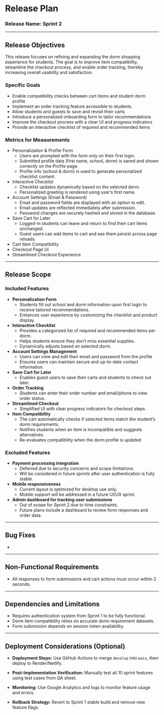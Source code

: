 # Release Plan

### Release Name: Sprint 2

----------------

## Release Objectives

This release focuses on refining and expanding the dorm shopping experience for students. The goal is to improve item compatibility, streamline the checkout process, and enable order tracking, thereby increasing overall usability and satisfaction.

### Specific Goals

- Enable compatibility checks between cart items and student dorm profile  
- Implement an order tracking feature accessible to students.  
- Allow students and guests to save and revisit their carts  
- Introduce a personalized onboarding form to tailor recommendations  
- Improve the checkout process with a clear UI and progress indicators  
- Provide an interactive checklist of required and recommended items 

### Metrics for Measurements

- Personalization & Profile Form
  - Users are prompted with the form only on their first login.
  - Submitted profile data (first name, school, dorm) is saved and shown correctly on the Profile page.
  - Profile info (school & dorm) is used to generate personalized checklist content.
- Interactive Checklist
  - Checklist updates dynamically based on the selected dorm.
  - Personalized greeting is rendered using user’s first name.
- Account Settings (Email & Password)
  - Email and password fields are displayed with an option to edit.
  - Email updates are reflected immediately after submission.
  - Password changes are securely hashed and stored in the database.
- Save Cart for Later
  - Logged-in students can leave and return to find their cart items unchanged.
  - Guest users can add items to cart and see them persist across page reloads.
- Cart Item Compatibility
- Checkout Page UI
- Streamlined Checkout Experience

----------------

## Release Scope

### Included Features

- **Personalization Form**
  - Students fill out school and dorm information upon first login to receive tailored recommendations.
  - Enhances user experience by customizing the checklist and product display.
- **Interactive Checklist**
  - Provides a categorized list of required and recommended items per dorm.
  - Helps students ensure they don’t miss essential supplies.
  - Dynamically adjusts based on selected dorm.
- **Account Settings Management**
  - Users can view and edit their email and password from the profile
  - Ensures users can maintain secure and up-to-date contact information.
- **Save Cart for Later**
  - Enables guest users to save their carts and students to check out later.
- **Order Tracking**
  - Students can enter their order number and email/phone to view order status.
- **Streamlined Checkout**
  - Simplified UI with clear progress indicators for checkout steps.
- **Item Compatibility**
  - The cart automatically checks if selected items match the student’s dorm requirements.
  - Notifies students when an item is incompatible and suggests alternatives.
  - Re-evaluates compatibility when the dorm profile is updated

### Excluded Features

- **Payment processing integration**
  - Deferred due to security concerns and scope limitations.
  - Will be considered in future sprints after user authentication is fully stable.
- **Mobile responsiveness**
  - Current layout is optimized for desktop use only.
  - Mobile support will be addressed in a future UI/UX sprint.
- **Admin dashboard for tracking user submissions**
  - Out of scope for Sprint 2 due to time constraints.
  - Future plans include a dashboard to review form responses and order data.

----------------

## Bug Fixes

- 

----------------

## Non-Functional Requirements

- All responses to form submissions and cart actions must occur within 2 seconds.

----------------

## Dependencies and Limitations

- Requires authentication system from Sprint 1 to be fully functional.  
- Dorm item compatibility relies on accurate dorm requirement datasets.  
- Form submission depends on session token availability.

----------------

## Deployment Considerations (Optional)

- **Deployment Steps:** Use GitHub Actions to merge `develop` into `main`, then deploy to Render/Netlify.

- **Post-Implementation Verification:** Manually test all 10 sprint features using test cases from QA sheet.

- **Monitoring:** Use Google Analytics and logs to monitor feature usage and errors.

- **Rollback Strategy:** Revert to Sprint 1 stable build and remove new feature flags.

